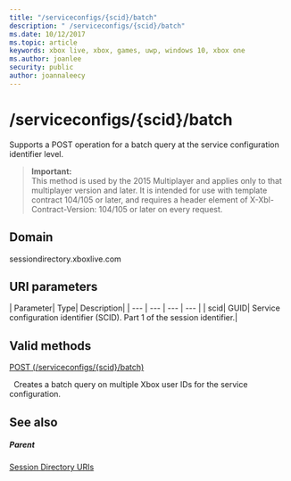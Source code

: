 ```yaml
---
title: "/serviceconfigs/{scid}/batch"
description: " /serviceconfigs/{scid}/batch"
ms.date: 10/12/2017
ms.topic: article
keywords: xbox live, xbox, games, uwp, windows 10, xbox one
ms.author: joanlee
security: public
author: joannaleecy
---
```


# /serviceconfigs/{scid}/batch
Supports a POST operation for a batch query at the service configuration identifier level.

> **Important:**  
> This method is used by the 2015 Multiplayer and applies only to that multiplayer version and later. It is intended for use with template contract 104/105 or later, and requires a header element of X-Xbl-Contract-Version: 104/105 or later on every request.

<a id="ID4ER"></a>


## Domain
sessiondirectory.xboxlive.com  
<a id="ID4EW"></a>


## URI parameters

| Parameter| Type| Description|
| --- | --- | --- | --- |
| scid| GUID| Service configuration identifier (SCID). Part 1 of the session identifier.|

<a id="ID4ESB"></a>


## Valid methods

[POST (/serviceconfigs/{scid}/batch)](uri-serviceconfigsscidbatchpost.md)

&nbsp;&nbsp;Creates a batch query on multiple Xbox user IDs for the service configuration.

<a id="ID4E3B"></a>


## See also

<a id="ID4E5B"></a>


##### Parent

[Session Directory URIs](atoc-reference-sessiondirectory.md)